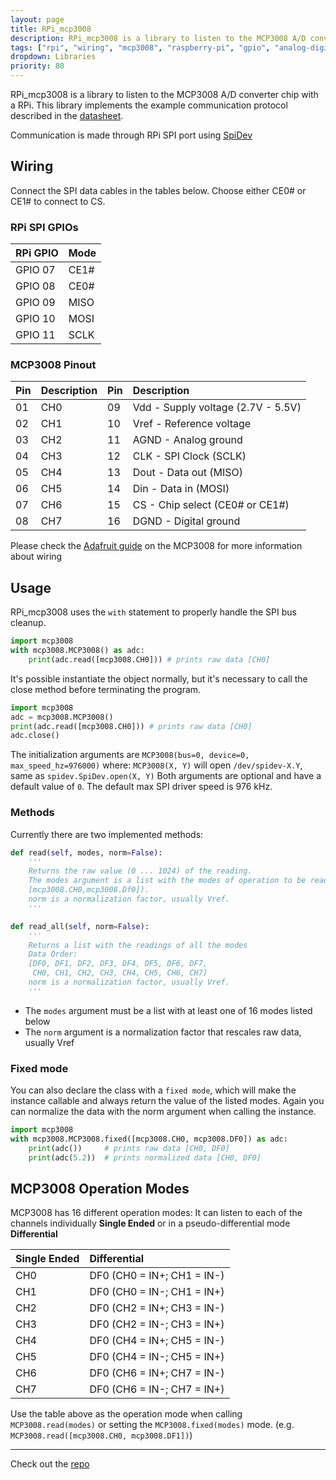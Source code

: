 ```yaml
---
layout: page
title: RPi_mcp3008
description: RPi_mcp3008 is a library to listen to the MCP3008 A/D converter chip, as described in the datasheet.
tags: ["rpi", "wiring", "mcp3008", "raspberry-pi", "gpio", "analog-digital-communication", "spi", "python", "python-library"]
dropdown: Libraries
priority: 80
---
```

<!-- Automatically generated. Run search_repos.rb to rebuild -->


RPi_mcp3008 is a library to listen to the MCP3008 A/D converter chip with a RPi.
This library implements the example communication protocol described in the [datasheet](https://www.adafruit.com/datasheets/MCP3008.pdf).


Communication is made through RPi SPI port using [SpiDev](https://github.com/doceme/py-spidev)

## Wiring
Connect the SPI data cables in the tables below. Choose either CE0# or CE1# to connect to CS.

### RPi SPI GPIOs

| RPi GPIO  | Mode |
|-----------|:-----|
| GPIO 07   | CE1# |
| GPIO 08   | CE0# |
| GPIO 09   | MISO |
| GPIO 10   | MOSI |
| GPIO 11   | SCLK |


### MCP3008 Pinout

| Pin | Description | Pin | Description |
|-----|:------------|:----|:------------|
| 01  |     CH0     | 09  | Vdd - Supply voltage (2.7V - 5.5V) |
| 02  |     CH1     | 10  | Vref - Reference voltage |
| 03  |     CH2     | 11  | AGND - Analog ground |
| 04  |     CH3     | 12  | CLK - SPI Clock (SCLK) |
| 05  |     CH4     | 13  | Dout - Data out (MISO) |
| 06  |     CH5     | 14  | Din - Data in (MOSI) |
| 07  |     CH6     | 15  | CS - Chip select (CE0# or CE1#) |
| 08  |     CH7     | 16  | DGND - Digital ground |

Please check the [Adafruit guide](https://learn.adafruit.com/reading-a-analog-in-and-controlling-audio-volume-with-the-raspberry-pi/connecting-the-cobbler-to-a-mcp3008) on the MCP3008 for more information about wiring


## Usage

RPi_mcp3008 uses the `with` statement to properly handle the SPI bus cleanup.
```python
import mcp3008
with mcp3008.MCP3008() as adc:
    print(adc.read([mcp3008.CH0])) # prints raw data [CH0]
```
It's possible instantiate the object normally, but it's necessary to call the close method before terminating the program.
```python
import mcp3008
adc = mcp3008.MCP3008()
print(adc.read([mcp3008.CH0])) # prints raw data [CH0]
adc.close()
```
The initialization arguments are `MCP3008(bus=0, device=0, max_speed_hz=976000)` where:
`MCP3008(X, Y)` will open `/dev/spidev-X.Y`, same as `spidev.SpiDev.open(X, Y)`
Both arguments are optional and have a default value of `0`.
The default max SPI driver speed is 976 kHz.

### Methods
Currently there are two implemented methods:
```python
def read(self, modes, norm=False):
    '''
    Returns the raw value (0 ... 1024) of the reading.
    The modes argument is a list with the modes of operation to be read (e.g.
    [mcp3008.CH0,mcp3008.Df0]).
    norm is a normalization factor, usually Vref.
    '''
```

```python
def read_all(self, norm=False):
    '''
    Returns a list with the readings of all the modes
    Data Order:
    [DF0, DF1, DF2, DF3, DF4, DF5, DF6, DF7,
     CH0, CH1, CH2, CH3, CH4, CH5, CH6, CH7]
    norm is a normalization factor, usually Vref.
    '''
```
* The `modes` argument must be a list with at least one of 16 modes listed below
* The `norm` argument is a normalization factor that rescales raw data, usually Vref

### Fixed mode
You can also declare the class with a `fixed mode`, which will make the instance callable and always return the value of the listed modes.
Again you can normalize the data with the norm argument when calling the instance.

```python
import mcp3008
with mcp3008.MCP3008.fixed([mcp3008.CH0, mcp3008.DF0]) as adc:
    print(adc())     # prints raw data [CH0, DF0]
    print(adc(5.2))  # prints normalized data [CH0, DF0]
```

## MCP3008 Operation Modes
MCP3008 has 16 different operation modes:
It can listen to each of the channels individually **Single Ended** or in a pseudo-differential mode **Differential**

| Single Ended | Differential |
|--------------|:-------------|
| CH0  | DF0  (CH0 = IN+; CH1 = IN-) |
| CH1  | DF0  (CH0 = IN-; CH1 = IN+) |
| CH2  | DF0  (CH2 = IN+; CH3 = IN-) |
| CH3  | DF0  (CH2 = IN-; CH3 = IN+) |
| CH4  | DF0  (CH4 = IN+; CH5 = IN-) |
| CH5  | DF0  (CH4 = IN-; CH5 = IN+) |
| CH6  | DF0  (CH6 = IN+; CH7 = IN-) |
| CH7  | DF0  (CH6 = IN-; CH7 = IN+) |

Use the table above as the operation mode when calling `MCP3008.read(modes)` or setting the `MCP3008.fixed(modes)` mode. (e.g. `MCP3008.read([mcp3008.CH0, mcp3008.DF1])`)

---
Check out the [repo](https://github.com/luxedo/RPi_mcp3008)
